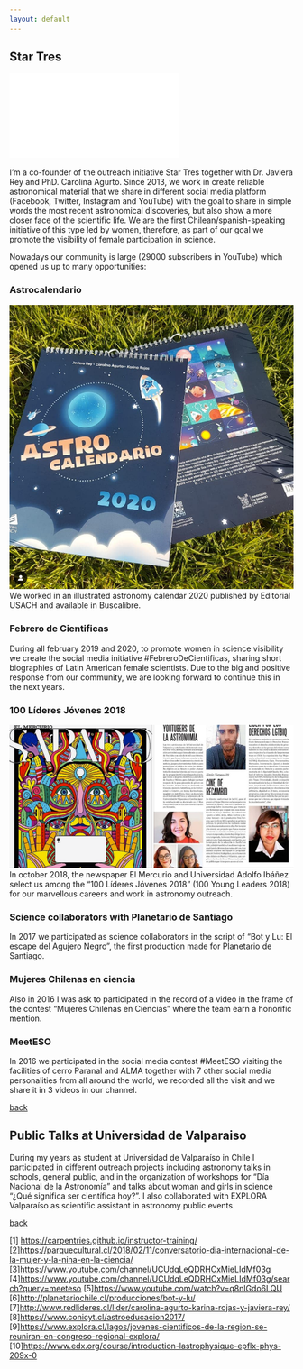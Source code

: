 ```yaml
---
layout: default
---
```


## Star Tres 
![simulations](/images/s3logo.pdf)

I’m a co-founder of the outreach initiative Star Tres together with Dr. Javiera Rey and PhD. Carolina Agurto. Since 2013, we work in create reliable astronomical material that we share in different social media platform (Facebook, Twitter, Instagram and YouTube) with the goal to share in simple words the most recent astronomical discoveries, but also show a more closer face of the scientific life. We are the first Chilean/spanish-speaking initiative of this type led by women, therefore, as part of our goal we promote the visibility of female participation in science. 

Nowadays our community is large (29000 subscribers in YouTube) which opened us up to many opportunities:

### Astrocalendario
![simulations](/images/astrocalendario.png)
We worked in an illustrated astronomy calendar 2020 published by Editorial USACH and available in Buscalibre.

### Febrero de Cientificas
During all february 2019 and 2020, to promote women in science visibility we create the social media initiative #FebreroDeCientificas, sharing short biographies of Latin American female scientists. Due to the big and positive response from our community, we are looking forward to continue this in the next years. 

### 100 Líderes Jóvenes 2018
![simulations](/images/100lideres.png)
In october 2018, the newspaper El Mercurio and Universidad Adolfo Ibáñez select us among the “100 Líderes Jóvenes 2018” (100 Young Leaders 2018) for our marvellous careers and work in astronomy outreach. 

### Science collaborators with Planetario de Santiago
In 2017 we participated as science collaborators in the script of “Bot y Lu: El escape del Agujero Negro”, the first production made for Planetario de Santiago.

### Mujeres Chilenas en ciencia
Also in 2016 I was ask to participated in the record of a video in the frame of the contest “Mujeres Chilenas en Ciencias” where the team earn a honorific mention.

### MeetESO
In 2016 we participated in the social media contest #MeetESO visiting the facilities of cerro Paranal and ALMA together with 7 other social media personalities from all around the world, we recorded all the visit and we share it in 3 videos in our channel.

[back](./)

## Public Talks at Universidad de Valparaiso 
During my years as student at Universidad de Valparaíso in Chile I participated in different outreach projects including astronomy talks in schools, general public, and in the organization of workshops for “Día Nacional de la Astronomía” and talks about woman and girls in science “¿Qué significa ser científica hoy?”. I also collaborated with EXPLORA Valparaíso as scientific assistant in astronomy public events.

[back](./)


[1] https://carpentries.github.io/instructor-training/
[2]https://parquecultural.cl/2018/02/11/conversatorio-dia-internacional-de-la-mujer-y-la-nina-en-la-ciencia/
[3]https://www.youtube.com/channel/UCUdqLeQDRHCxMieLIdMf03g
[4]https://www.youtube.com/channel/UCUdqLeQDRHCxMieLIdMf03g/search?query=meeteso
[5]https://www.youtube.com/watch?v=q8nlGdo6LQU
[6]http://planetariochile.cl/producciones/bot-y-lu/
[7]http://www.redlideres.cl/lider/carolina-agurto-karina-rojas-y-javiera-rey/
[8]https://www.conicyt.cl/astroeducacion2017/
[9]https://www.explora.cl/lagos/jovenes-cientificos-de-la-region-se-reuniran-en-congreso-regional-explora/
[10]https://www.edx.org/course/introduction-lastrophysique-epflx-phys-209x-0
